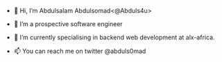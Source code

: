 - 👋 Hi, I’m  Abdulsalam Abdulsomad<@Abduls4u>
- 👀 I’m a prospective software engineer
- 🌱 I’m currently specialising in backend web development at alx-africa.

- 📫 
You can reach me on twitter @abduls0mad

<!---
Abduls4u/Abduls4u is a ✨ special ✨ repository because its `README.md` (this file) appears on your GitHub profile.
You can click the Preview link to take a look at your changes.
--->

